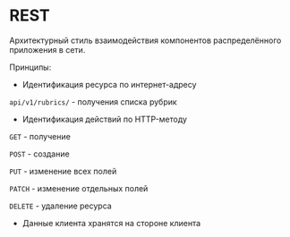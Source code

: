 <h1>REST</h1>
 Архитектурный стиль взаимодействия компонентов распределённого приложения в сети.

Принципы:
<ul>
    <li>Идентификация ресурса по интернет-адресу</li>
</ul>

`api/v1/rubrics/` - получения списка рубрик

<ul>
    <li>Идентификация действий по HTTP-методу</li>
</ul>

`GET` - получение

`POST` - создание

`PUT` - изменение всех полей

`PATCH` - изменение отдельных полей

`DELETE` - удаление ресурса


<ul>
    <li>Данные клиента хранятся на стороне клиента</li>
</ul>
